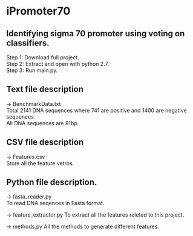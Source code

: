 # iPromoter70
Identifying sigma 70 promoter using voting on classifiers.
----------------------------------------------------------------------------------
Step 1: Download full project.<br/>
Step 2: Extract and open with python 2.7.<br/>
Step 3: Run main.py.<br/>

Text file description
----------------------------------------------------------------------------------
-> BenchmarkData.txt<br/>
Total 2141 DNA sequences where 741 are positive and 1400 are negative sequences.<br/>
All DNA sequences are 81bp.<br/>

CSV file description
----------------------------------------------------------------------------------
-> Features.csv<br/>
Store all the feature vetros.<br/>

Python file description.
----------------------------------------------------------------------------------
-> fasta_reader.py<br/>
To read DNA seqences in Fasta format.<br/>

-> feature_extractor.py
To extract all the features releted to this project.<br/>

-> methods.py
All the methods to generate different features.<br/>
